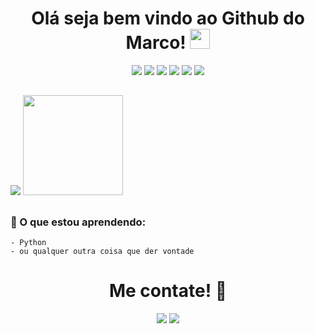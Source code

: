 <h1 align='center'> Olá seja bem vindo ao Github do Marco!  <img src="https://raw.githubusercontent.com/iampavangandhi/iampavangandhi/master/gifs/Hi.gif" height="32px"></h1>

<div align='center'>
    <img src="https://img.icons8.com/color/48/000000/python--v1.png"/>
    <img src="https://img.icons8.com/color/48/000000/html-5--v1.png"/>
    <img src="https://img.icons8.com/color/48/000000/css3.png"/>
    <img src="https://img.icons8.com/color/48/000000/javascript--v1.png"/>
    <img src="https://img.icons8.com/color/48/000000/pandas.png"/>
    <img src="https://img.icons8.com/color/48/000000/unity.png"/>
</div>
 
##

<div>
  <img heigt="160em"src="https://github-readme-stats.vercel.app/api?username=Moviopudim&show_icons=true&theme=dark">
  <img height="160em" src="https://github-readme-stats.vercel.app/api/top-langs/?username=Moviopudim&layout=compact&theme=dark"/>
</div>

##

### 📖 O que estou aprendendo:

    - Python
    - ou qualquer outra coisa que der vontade
    
##

<h1 align='center'> Me contate! 📩</h1>

<div align='center'>
    <a href='https://www.instagram.com/alves.movio/'><img src="https://img.icons8.com/color/48/000000/instagram.png"/></a>
    <a href='mailto:maamovio@gmail.com'><img src="https://img.icons8.com/color/48/000000/gmail--v1.png"/></a>
</div>
